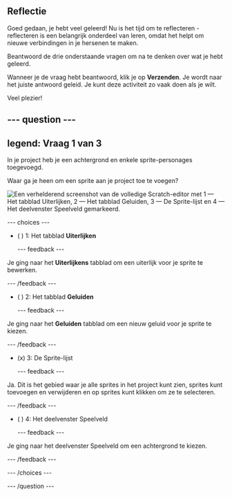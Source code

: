 ## Reflectie

Goed gedaan, je hebt veel geleerd! Nu is het tijd om te reflecteren - reflecteren is een belangrijk onderdeel van leren, omdat het helpt om nieuwe verbindingen in je hersenen te maken.

Beantwoord de drie onderstaande vragen om na te denken over wat je hebt geleerd.

Wanneer je de vraag hebt beantwoord, klik je op **Verzenden**. Je wordt naar het juiste antwoord geleid. Je kunt deze activiteit zo vaak doen als je wilt.

Veel plezier!

--- question ---
---
legend: Vraag 1 van 3
---

In je project heb je een achtergrond en enkele sprite-personages toegevoegd.

Waar ga je heen om een sprite aan je project toe te voegen?

![Een verhelderend screenshot van de volledige Scratch-editor met 1 — Het tabblad Uiterlijken, 2 — Het tabblad Geluiden, 3 — De Sprite-lijst en 4 — Het deelvenster Speelveld gemarkeerd.](images/question1.png)

--- choices ---

- ( ) 1: Het tabblad **Uiterlijken**

  --- feedback ---

Je ging naar het **Uiterlijkens** tabblad om een uiterlijk voor je sprite te bewerken.

  --- /feedback ---

- ( ) 2: Het tabblad **Geluiden**

  --- feedback ---

Je ging naar het **Geluiden** tabblad om een nieuw geluid voor je sprite te kiezen.

  --- /feedback ---

- (x) 3: De Sprite-lijst

  --- feedback ---

Ja. Dit is het gebied waar je alle sprites in het project kunt zien, sprites kunt toevoegen en verwijderen en op sprites kunt klikken om ze te selecteren.

  --- /feedback ---

- ( ) 4: Het deelvenster Speelveld

  --- feedback ---

Je ging naar het deelvenster Speelveld om een achtergrond te kiezen.

  --- /feedback ---

--- /choices ---

--- /question ---
